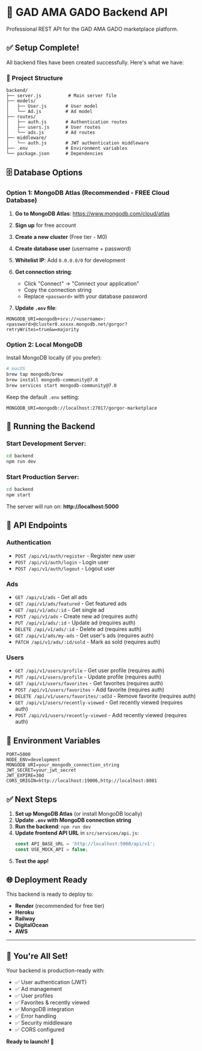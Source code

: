 # 🚀 GAD AMA GADO Backend API

Professional REST API for the GAD AMA GADO marketplace platform.

## ✅ Setup Complete!

All backend files have been created successfully. Here's what we have:

### 📁 Project Structure
```
backend/
├── server.js          # Main server file
├── models/
│   ├── User.js       # User model
│   └── Ad.js         # Ad model
├── routes/
│   ├── auth.js       # Authentication routes
│   ├── users.js      # User routes
│   └── ads.js        # Ad routes
├── middleware/
│   └── auth.js       # JWT authentication middleware
├── .env              # Environment variables
└── package.json      # Dependencies
```

## 🗄️ Database Options

### Option 1: MongoDB Atlas (Recommended - FREE Cloud Database)

1. **Go to MongoDB Atlas**: https://www.mongodb.com/cloud/atlas
2. **Sign up** for free account
3. **Create a new cluster** (Free tier - M0)
4. **Create database user** (username + password)
5. **Whitelist IP**: Add `0.0.0.0/0` for development
6. **Get connection string**:
   - Click "Connect" → "Connect your application"
   - Copy the connection string
   - Replace `<password>` with your database password

7. **Update `.env` file**:
```env
MONGODB_URI=mongodb+srv://<username>:<password>@cluster0.xxxxx.mongodb.net/gorgor?retryWrites=true&w=majority
```

### Option 2: Local MongoDB

Install MongoDB locally (if you prefer):
```bash
# macOS
brew tap mongodb/brew
brew install mongodb-community@7.0
brew services start mongodb-community@7.0
```

Keep the default `.env` setting:
```env
MONGODB_URI=mongodb://localhost:27017/gorgor-marketplace
```

## 🚀 Running the Backend

### Start Development Server:
```bash
cd backend
npm run dev
```

### Start Production Server:
```bash
cd backend
npm start
```

The server will run on: **http://localhost:5000**

## 📡 API Endpoints

### Authentication
- `POST /api/v1/auth/register` - Register new user
- `POST /api/v1/auth/login` - Login user
- `POST /api/v1/auth/logout` - Logout user

### Ads
- `GET /api/v1/ads` - Get all ads
- `GET /api/v1/ads/featured` - Get featured ads
- `GET /api/v1/ads/:id` - Get single ad
- `POST /api/v1/ads` - Create new ad (requires auth)
- `PUT /api/v1/ads/:id` - Update ad (requires auth)
- `DELETE /api/v1/ads/:id` - Delete ad (requires auth)
- `GET /api/v1/ads/my-ads` - Get user's ads (requires auth)
- `PATCH /api/v1/ads/:id/sold` - Mark as sold (requires auth)

### Users
- `GET /api/v1/users/profile` - Get user profile (requires auth)
- `PUT /api/v1/users/profile` - Update profile (requires auth)
- `GET /api/v1/users/favorites` - Get favorites (requires auth)
- `POST /api/v1/users/favorites` - Add favorite (requires auth)
- `DELETE /api/v1/users/favorites/:adId` - Remove favorite (requires auth)
- `GET /api/v1/users/recently-viewed` - Get recently viewed (requires auth)
- `POST /api/v1/users/recently-viewed` - Add recently viewed (requires auth)

## 🔧 Environment Variables

```env
PORT=5000
NODE_ENV=development
MONGODB_URI=your_mongodb_connection_string
JWT_SECRET=your_jwt_secret
JWT_EXPIRE=30d
CORS_ORIGIN=http://localhost:19006,http://localhost:8081
```

## ✅ Next Steps

1. **Set up MongoDB Atlas** (or install MongoDB locally)
2. **Update `.env` with MongoDB connection string**
3. **Run the backend**: `npm run dev`
4. **Update frontend API URL** in `src/services/api.js`:
   ```javascript
   const API_BASE_URL = 'http://localhost:5000/api/v1';
   const USE_MOCK_API = false;
   ```
5. **Test the app!**

## 🌐 Deployment Ready

This backend is ready to deploy to:
- **Render** (recommended for free tier)
- **Heroku**
- **Railway**
- **DigitalOcean**
- **AWS**

---

## 🎉 You're All Set!

Your backend is production-ready with:
- ✅ User authentication (JWT)
- ✅ Ad management
- ✅ User profiles
- ✅ Favorites & recently viewed
- ✅ MongoDB integration
- ✅ Error handling
- ✅ Security middleware
- ✅ CORS configured

**Ready to launch! 🚀**
